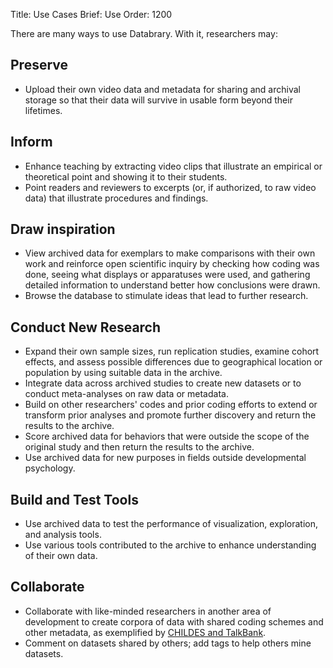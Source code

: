 Title: Use Cases
Brief: Use
Order: 1200

There are many ways to use Databrary. With it, researchers may:

## Preserve
- Upload their own video data and metadata for sharing and archival storage so that their data will survive in usable form beyond their lifetimes.

## Inform
- Enhance teaching by extracting video clips that illustrate an empirical or theoretical point and showing it to their students.
- Point readers and reviewers to excerpts (or, if authorized, to raw video data) that illustrate procedures and findings.

## Draw inspiration
- View archived data for exemplars to make comparisons with their own work and reinforce open scientific inquiry by checking how coding was done, seeing what displays or apparatuses were used, and gathering detailed information to understand better how conclusions were drawn.
- Browse the database to stimulate ideas that lead to further research.

## Conduct New Research
- Expand their own sample sizes, run replication studies, examine cohort effects, and assess possible differences due to geographical location or population by using suitable data in the archive.
- Integrate data across archived studies to create new datasets or to conduct meta-analyses on raw data or metadata.
- Build on other researchers' codes and prior coding efforts to extend or transform prior analyses and promote further discovery and return the results to the archive.
- Score archived data for behaviors that were outside the scope of the original study and then return the results to the archive.
- Use archived data for new purposes in fields outside developmental psychology.

## Build and Test Tools
- Use archived data to test the performance of visualization, exploration, and analysis tools.
- Use various tools contributed to the archive to enhance understanding of their own data.

## Collaborate
- Collaborate with like-minded researchers in another area of development to create corpora of data with shared coding schemes and other metadata, as exemplified by [CHILDES and TalkBank](http://talkbank.org).
- Comment on datasets shared by others; add tags to help others mine datasets.